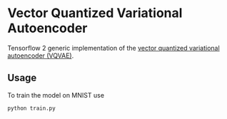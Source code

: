 # Vector Quantized Variational Autoencoder

Tensorflow 2 generic implementation of the [vector quantized variational autoencoder (VQVAE)](https://arxiv.org/pdf/1711.00937.pdf).

## Usage

To train the model on MNIST use

```shell
python train.py
```